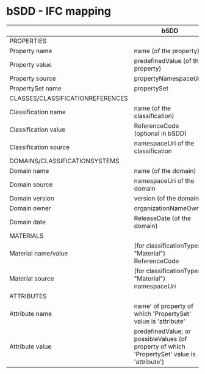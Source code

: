 # bSDD - IFC mapping


|                                  | bSDD                                                                                         | IFC 4.3                                   | IFC 4                                     | IFC 2x3                                  |
| -------------------------------- | -------------------------------------------------------------------------------------------- | ----------------------------------------- | ----------------------------------------- | ---------------------------------------- |
| PROPERTIES                       |                                                                                              |                                           |                                           |                                          |
| Property name                    | name (of the property)                                                                       | IfcProperty.Name                          | IfcProperty.Name                          | IfcProperty.Name                         |
| Property value                   | predefinedValue (of the property)                                                            | IfcPropertySingleValue.NominalValue       | IfcPropertySingleValue.NominalValue       | IfcPropertySingleValue.NominalValue      |
| Property source                  | propertyNamespaceUri                                                                         | IfcProperty.Specification                 | IfcProperty.Description                   | IfcProperty.Description                  |
| PropertySet name                 | propertySet                                                                                  | IfcPropertySet.Name                       | IfcPropertySet.Name                       | IfcPropertySet.Name                      |
| CLASSES/CLASSIFICATIONREFERENCES |                                                                                              |                                           |                                           |
| Classification name              | name (of the classification)                                                                 | IfcClassificationReference.Name           | IfcClassificationReference.Name           | IfcClassificationReference.Name          |
| Classification value             | ReferenceCode (optional in bSDD)                                                             | IfcClassificationReference.Identification | IfcClassificationReference.Identification | IfcClassificationReference.ItemReference |
| Classification source            | namespaceUri of the classification                                                           | IfcClassificationReference.Location       | IfcClassificationReference.Location       | IfcClassificationReference.Location      |
| DOMAINS/CLASSIFICATIONSYSTEMS    |                                                                                              |                                           |                                           |
| Domain name                      | name (of the domain)                                                                         | IfcClassification.Name                    | IfcClassification.Name                    | IfcClassification.Name                   |
| Domain source                    | namespaceUri of the domain                                                                   | IfcClassification.Specification           | IfcClassification.Location                | \-                                       |
| Domain version                   | version (of the domain)                                                                      | IfcClassification.Edition                 | IfcClassification.Edition                 | IfcClassification.Edition                |
| Domain owner                     | organizationNameOwner                                                                        | IfcClassification.Source                  | IfcClassification.Source                  | IfcClassification.Source                 |
| Domain date                      | ReleaseDate (of the domain)                                                                  | IfcClassification.EditionDate             | IfcClassification.EditionDate             | IfcClassification.EditionDate            |
| MATERIALS                        |                                                                                              |                                           |                                           |                                          |
| Material name/value              | (for classificationType: "Material") ReferenceCode                                           | IfcMaterial.Name                          | IfcMaterial.Name                          | IfcMaterial.Name                         |
| Material source                  | (for classificationType: "Material")  namespaceUri                                           | IfcMaterial.Description                   | IfcMaterial.Description                   | IfcMaterial.Description                  |
| ATTRIBUTES                       |                                                                                              |                                           |                                           |                                          |
| Attribute name                   | name' of property of which 'PropertySet' value is 'attribute'                                | n.a. --> already in IFC                   | n.a. --> already in IFC                   | n.a. --> already in IFC                  |
| Attribute value                  | predefinedValue; or possibleValues (of property of which 'PropertySet' value is 'attribute') | n.a. --> already in IFC                   | n.a. --> already in IFC                   | n.a. --> already in IFC                  |

